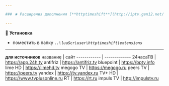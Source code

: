 ```yaml
---

### ★ Расширения дополнения [**httptimeshift**](http://iptv.gen12.net/bugtracker/view.php?id=1675 "")

---
```

📌 **Установка**
- поместить в папку _`..\luaScr\user\httptimeshift\extensions`_

---

**для источников**
название | сайт
------------ | -------------
24часаТВ | https://app.24h.tv
antifriz | https://antifriz.tv
bluepoint | https://bptv.info
lime HD | https://limehd.tv
megogo TV | https://megogo.ru
peers TV | https://peers.tv
yandex | https://tv.yandex.ru
TV+ HD | https://www.tvplusonline.ru
RT | https://rt.ru
impuls TV | http://impulstv.ru

<!---
⚠ **Внимание!**

edem (ILook) | https://ilook.tv

--->
